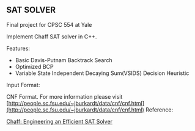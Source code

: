 ## SAT SOLVER
Final project for CPSC 554 at Yale

Implement Chaff SAT solver in C++.

Features:
 - Basic Davis-Putnam Backtrack Search
 - Optimized BCP
 - Variable State Independent Decaying Sum(VSIDS) Decision Heuristic

Input Format:

  CNF Format.
  For more information please visit [http://people.sc.fsu.edu/~jburkardt/data/cnf/cnf.html](http://people.sc.fsu.edu/~jburkardt/data/cnf/cnf.html) 
Reference:

 [Chaff: Engineering an Efficient SAT Solver](https://www.princeton.edu/~chaff/publication/DAC2001v56.pdf)
